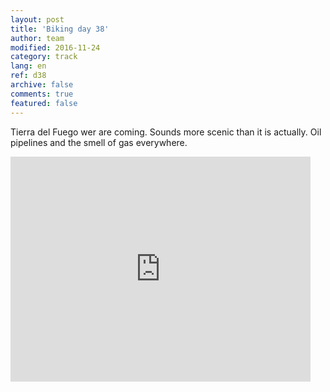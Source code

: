 ```yaml
---   
layout: post 
title: 'Biking day 38'  
author: team 
modified: 2016-11-24
category: track 
lang: en 
ref: d38
archive: false 
comments: true 
featured: false 
--- 
```


 Tierra del Fuego wer are coming. Sounds more scenic than it is actually. Oil pipelines and the smell of gas everywhere. 

<iframe width='480' height='360' src='http://track-kit.net/maps_s3/?v=embed&track=232838.gpx' frameborder='0' allowfullscreen></iframe>